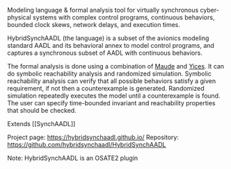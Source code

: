 Modeling language & formal analysis tool for virtually synchronous cyber-physical systems with complex control programs, continuous behaviors, bounded clock skews, network delays, and execution times.

HybridSynchAADL (the language) is a subset of the avionics modeling standard AADL and its behavioral annex to model control programs, and captures a synchronous subset of AADL with continuous behaviors.

The formal analysis is done using a combination of [Maude](Maude.md) and [Yices](Yices). It can do symbolic reachability analysis and randomized simulation. Symbolic reachability analysis can verify that all possible behaviors satisfy a given requirement, if not then a counterexample is generated. Randomized simulation repeatedly executes the model until a counterexample is found.
The user can specify time-bounded invariant and reachability properties that should be checked.

Extends [[SynchAADL]]

Project page: https://hybridsynchaadl.github.io/
Repository: https://github.com/hybridsynchaadl/HybridSynchAADL

Note: HybridSynchAADL is an OSATE2 plugin